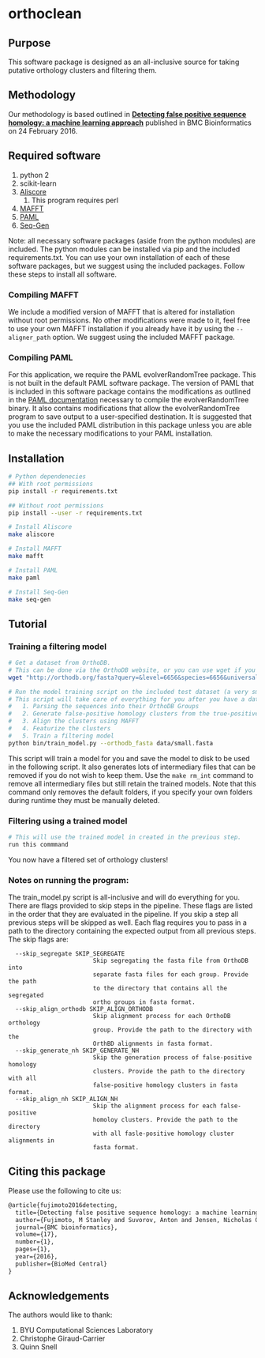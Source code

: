 # orthoclean

## Purpose

This software package is designed as an all-inclusive source for taking putative orthology clusters and filtering them.

## Methodology

Our methodology is based outlined in [**Detecting false positive sequence homology: a machine learning approach**](http://bmcbioinformatics.biomedcentral.com/articles/10.1186/s12859-016-0955-3) published in BMC Bioinformatics on 24 February 2016.

## Required software

1. python 2
1. scikit-learn
1. [Aliscore](https://www.zfmk.de/en/research/research-centres-and-groups/aliscore)
   1. This program requires perl
1. [MAFFT](http://mafft.cbrc.jp/alignment/software/)
1. [PAML](http://abacus.gene.ucl.ac.uk/software/paml.html)
1. [Seq-Gen](http://tree.bio.ed.ac.uk/software/seqgen/)

Note: all necessary software packages (aside from the python modules) are included.
The python modules can be installed via pip and the included requirements.txt.
You can use your own installation of each of these software packages, but we suggest using the included packages.
Follow these steps to install all software.

### Compiling MAFFT
We include a modified version of MAFFT that is altered for installation without root permissions.
No other modifications were made to it, feel free to use your own MAFFT installation if you already have it by using the ```--aligner_path``` option.
We suggest using the included MAFFT package.

### Compiling PAML
For this application, we require the PAML evolverRandomTree package.
This is not built in the default PAML software package.
The version of PAML that is included in this software package contains the modifications as outlined in the [PAML documentation](http://www.molecularevolution.org/molevolfiles/paml/pamlDOC.pdf) necessary to compile the evolverRandomTree binary.
It also contains modifications that allow the evolverRandomTree program to save output to a user-specified destination.
It is suggested that you use the included PAML distribution in this package unless you are able to make the necessary modifications to your PAML installation.

## Installation

```bash
# Python dependenecies
## With root permissions
pip install -r requirements.txt

## Without root permissions
pip install --user -r requirements.txt

# Install Aliscore
make aliscore

# Install MAFFT
make mafft

# Install PAML
make paml

# Install Seq-Gen
make seq-gen
```

## Tutorial

### Training a filtering model

```bash
# Get a dataset from OrthoDB.
# This can be done via the OrthoDB website, or you can use wget if you want to query their APIs directly
wget "http://orthodb.org/fasta?query=&level=6656&species=6656&universal=1&singlecopy=0.9"

# Run the model training script on the included test dataset (a very small subset of OrthoDB data)
# This script will take care of everything for you after you have a dataset from OrthoDB, includeing:
#   1. Parsing the sequences into their OrthoDB Groups
#   2. Generate false-positive homology clusters from the true-positive homology clusters
#   3. Align the clusters using MAFFT
#   4. Featurize the clusters
#   5. Train a filtering model
python bin/train_model.py --orthodb_fasta data/small.fasta
```
This script will train a model for you and save the model to disk to be used in the following script.
It also generates lots of intermediary files that can be removed if you do not wish to keep them.
Use the ```make rm_int``` command to remove all intermediary files but still retain the trained models.
Note that this command only removes the default folders, if you specify your own folders during runtime they must be manually deleted.

### Filtering using a trained model

```bash
# This will use the trained model in created in the previous step.
run this commmand
```

You now have a filtered set of orthology clusters!

### Notes on running the program:

The train_model.py script is all-inclusive and will do everything for you.
There are flags provided to skip steps in the pipeline.
These flags are listed in the order that they are evaluated in the pipeline.
If you skip a step all previous steps will be skipped as well.
Each flag requires you to pass in a path to the directory containing the expected output from all previous steps.
The skip flags are:

```
  --skip_segregate SKIP_SEGREGATE
                        Skip segregating the fasta file from OrthoDB into
                        separate fasta files for each group. Provide the path
                        to the directory that contains all the segregated
                        ortho groups in fasta format.
  --skip_align_orthodb SKIP_ALIGN_ORTHODB
                        Skip alignment process for each OrthoDB orthology
                        group. Provide the path to the directory with the
                        OrthBD alignments in fasta format.
  --skip_generate_nh SKIP_GENERATE_NH
                        Skip the generation process of false-positive homology
                        clusters. Provide the path to the directory with all
                        false-positive homology clusters in fasta format.
  --skip_align_nh SKIP_ALIGN_NH
                        Skip the alignment process for each false-positive
                        homoloy clusters. Provide the path to the directory
                        with all fasle-positive homology cluster alignments in
                        fasta format.
```

## Citing this package

Please use the following to cite us:

```tex
@article{fujimoto2016detecting,
  title={Detecting false positive sequence homology: a machine learning approach},
  author={Fujimoto, M Stanley and Suvorov, Anton and Jensen, Nicholas O and Clement, Mark J and Bybee, Seth M},
  journal={BMC bioinformatics},
  volume={17},
  number={1},
  pages={1},
  year={2016},
  publisher={BioMed Central}
}
```

## Acknowledgements

The authors would like to thank:

1. BYU Computational Sciences Laboratory
1. Christophe Giraud-Carrier
1. Quinn Snell

